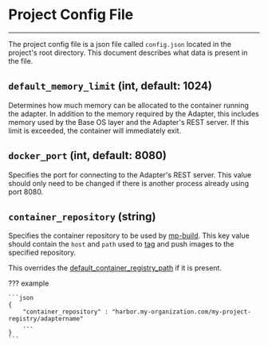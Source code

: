 # Project Config File
* * *
The project config file is a json file called `config.json` located in the project's
root directory. This document describes what data is present in the file.

## `default_memory_limit` (int, default: 1024)
Determines how much memory can be allocated to the container running the adapter. In
addition to the memory required by the Adapter, this includes memory used by the Base
OS layer and the Adapter's REST server. If this limit is exceeded, the container will
immediately exit.

## `docker_port` (int, default: 8080)
Specifies the port for connecting to the Adapter's REST server.
This value should only need to be changed if there is another process already using port 8080.

## `container_repository` (string)
Specifies the container repository to be used by [mp-build](mp-build.md).
This key value should contain the  `host` and `path` used to
[tag](https://docs.docker.com/engine/reference/commandline/tag/) and push images to
the specified repository.

This overrides the [default_container_registry_path](global_config.md#defaultcontainerregistrypath-string-optional)
if it is present.

??? example

    ```json
    {
        "container_repository" : "harbor.my-organization.com/my-project-registry/adaptername"
        ...
    }
    ```
